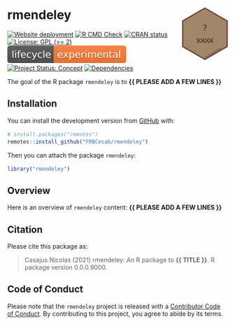 
<!-- README.md is generated from README.Rmd. Please edit that file -->

# rmendeley <img src="man/figures/hexsticker.png" height="120" align="right"/>

<!-- badges: start -->

[![Website
deployment](https://github.com/ahasverus/rmendeley/actions/workflows/pkgdown.yaml/badge.svg)](https://github.com/ahasverus/rmendeley/actions/workflows/pkgdown.yaml)
[![R CMD
Check](https://github.com/ahasverus/rmendeley/actions/workflows/R-CMD-check.yaml/badge.svg)](https://github.com/ahasverus/rmendeley/actions/workflows/R-CMD-check.yaml)
[![CRAN
status](https://www.r-pkg.org/badges/version/rmendeley)](https://CRAN.R-project.org/package=rmendeley)
[![License: GPL (>=
2)](https://img.shields.io/badge/License-GPL%20%28%3E%3D%202%29-blue.svg)](https://choosealicense.com/licenses/gpl-2.0/)
[![LifeCycle](man/figures/lifecycle/lifecycle-experimental.svg)](https://lifecycle.r-lib.org/articles/stages.html#experimental)
[![Project Status:
Concept](https://www.repostatus.org/badges/latest/concept.svg)](https://www.repostatus.org/#concept)
[![Dependencies](https://img.shields.io/badge/dependencies-3/28-green?style=flat)](#)
<!-- badges: end -->

The goal of the R package `rmendeley` is to **{{ PLEASE ADD A FEW LINES
}}**

## Installation

You can install the development version from
[GitHub](https://github.com/) with:

``` r
# install.packages("remotes")
remotes::install_github("FRBCesab/rmendeley")
```

Then you can attach the package `rmendeley`:

``` r
library("rmendeley")
```

## Overview

Here is an overview of `rmendeley` content: **{{ PLEASE ADD A FEW LINES
}}**

## Citation

Please cite this package as:

> Casajus Nicolas (2021) rmendeley: An R package to **{{ TITLE }}**. R
> package version 0.0.0.9000.

## Code of Conduct

Please note that the `rmendeley` project is released with a [Contributor
Code of
Conduct](https://contributor-covenant.org/version/2/0/CODE_OF_CONDUCT.html).
By contributing to this project, you agree to abide by its terms.
